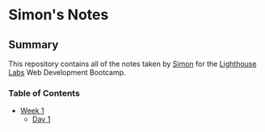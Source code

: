 # Simon's Notes
## Summary 

This repository contains all of the notes taken by [Simon](https://github.com/simon-hb) for the [Lighthouse Labs](https://www.lighthouselabs.ca/) Web Development Bootcamp.

### Table of Contents
* [Week 1](/Week_1)
  * [Day 1](/Week_1/Day_1)